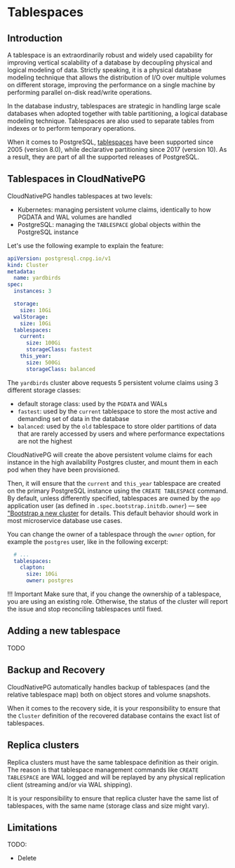 # Tablespaces

## Introduction

A tablespace is an extraordinarily robust and widely used capability for
improving vertical scalability of a database by decoupling physical and logical
modeling of data. Strictly speaking, it is a physical database modeling
technique that allows the distribution of I/O over multiple volumes on
different storage, improving the performance on a single machine by
performing parallel on-disk read/write operations.

In the database industry, tablespaces are strategic in handling large scale
databases when adopted together with table partitioning, a logical database
modeling technique. Tablespaces are also used to separate tables from indexes
or to perform temporary operations.

When it comes to PostgreSQL, [tablespaces](https://www.postgresql.org/docs/current/manage-ag-tablespaces.html)
have been supported since 2005 (version 8.0), while declarative partitioning
since 2017 (version 10). As a result, they are part of all the supported
releases of PostgreSQL.

## Tablespaces in CloudNativePG

CloudNativePG handles tablespaces at two levels:

- Kubernetes: managing persistent volume claims, identically to how PGDATA and
  WAL volumes are handled
- PostgreSQL: managing the `TABLESPACE` global objects within the PostgreSQL
  instance

Let's use the following example to explain the feature:

```yaml
apiVersion: postgresql.cnpg.io/v1
kind: Cluster
metadata:
  name: yardbirds
spec:
  instances: 3

  storage:
    size: 10Gi
  walStorage:
    size: 10Gi
  tablespaces:
    current:
      size: 100Gi
      storageClass: fastest
    this_year:
      size: 500Gi
      storageClass: balanced
```

The `yardbirds` cluster above requests 5 persistent volume claims using 3
different storage classes:

- default storage class: used by the `PGDATA` and WALs
- `fastest`: used by the `current` tablespace to store the most active and
  demanding set of data in the database
- `balanced`: used by the `old` tablespace to store older partitions of data
  that are rarely accessed by users and where performance expectations are
  not the highest

CloudNativePG will create the above persistent volume claims for each instance
in the high availability Postgres cluster, and mount them in each pod when they
have been provisioned.

Then, it will ensure that the `current` and `this_year` tablespace are created
on the primary PostgreSQL instance using the `CREATE TABLESPACE` command. By
default, unless differently specified, tablespaces are owned by the `app`
application user (as defined in `.spec.bootstrap.initdb.owner`) — see
["Bootstrap a new cluster](bootstrap.md#bootstrap-an-empty-cluster-initdb) for
details.
This default behavior should work in most microservice database use cases.

You can change the owner of a tablespace through the `owner` option, for example
the `postgres` user, like in the following excerpt:

```yaml
  # ...
  tablespaces:
    clapton:
      size: 10Gi
      owner: postgres
```

!!! Important
    Make sure that, if you change the ownership of a tablespace, you are using
    an existing role. Otherwise, the status of the cluster will report the
    issue and stop reconciling tablespaces until fixed.

## Adding a new tablespace

TODO

## Backup and Recovery

CloudNativePG automatically handles backup of tablespaces (and the relative
tablespace map) both on object stores and volume snapshots.

When it comes to the recovery side, it is your responsibility to ensure that
the `Cluster` definition of the recovered database contains the exact list of
tablespaces.

## Replica clusters

Replica clusters must have the same tablespace definition as their origin.
The reason is that tablespace management commands like `CREATE TABLESPACE`
are WAL logged and will be replayed by any physical replication client (streaming and/or via WAL shipping).

It is your responsibility to ensure that replica cluster have the same list of
tablespaces, with the same name (storage class and size might vary).

<!--
## Temporary tablespaces

PostgreSQL allows you to define one or more temporary tablespaces to create
temporary objects (temporary tables and indexes on temporary tables) when a
`CREATE` command does not explicitly specify a tablespace, as well as temporary
files for purposes such as sorting large data sets. When no temporary
tablespace is specified, PostgreSQL uses the default tablespace of a database -
currently the main `PGDATA` volume.

When you specify more than one temporary tablespace, PostgreSQL randomly picks
one the first time a temporary object needs to be created in a transaction,
then sequentially iterates through the list.

Temporary tablespaces work like regular tablespaces, including the backup part.

CloudNativePG provides the `.spec.tablespaces.NAME.temporary` option to
determine whether a tablespace can be used for temporary usage, entirely
abstracting the management of the `temp_tablespaces` PostgreSQL option from
you.

```yaml
```

They can be created at the initialization time or added later, requiring a
rolling update. The `temporary: true/false` simply adds/removes the
tablespace name to/from the list of tablespaces in the `temp_tablespaces`
option (which doesn't require a restart of PostgreSQL to be changed).

Although temporary tablespaces can also work as regular tablespaces (meaning
that users can also host regular data on them while also using them for
temporary operations), we recommend not to mix the two workloads.

-->

## Limitations

TODO:

- Delete
